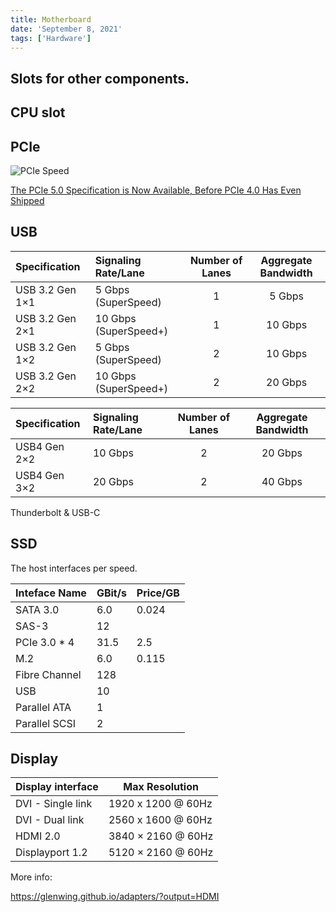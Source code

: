 ```yaml
---
title: Motherboard
date: 'September 8, 2021'
tags: ['Hardware']
---
```


## Slots for other components.

## CPU slot

## PCIe
![PCIe Speed](https://www.extremetech.com/wp-content/uploads/2019/05/PCIe-50-Chart.png)

[The PCIe 5.0 Specification is Now Available, Before PCIe 4.0 Has Even Shipped](https://www.extremetech.com/computing/292251-the-pcie-5-0-specification-is-now-available-before-pcie-4-0-has-even-shipped)

## USB

| Specification   | Signaling Rate/Lane   | Number of Lanes | Aggregate Bandwidth |
| :-------------- | :-------------------- | :-------------: | :-----------------: |
| USB 3.2 Gen 1×1 | 5 Gbps (SuperSpeed)   |        1        |       5 Gbps        |
| USB 3.2 Gen 2×1 | 10 Gbps (SuperSpeed+) |        1        |       10 Gbps       |
| USB 3.2 Gen 1×2 | 5 Gbps (SuperSpeed)   |        2        |       10 Gbps       |
| USB 3.2 Gen 2×2 | 10 Gbps (SuperSpeed+) |        2        |       20 Gbps       |

| Specification | Signaling Rate/Lane | Number of Lanes | Aggregate Bandwidth |
| :------------ | :------------------ | :-------------: | :-----------------: |
| USB4 Gen 2×2  | 10 Gbps             |        2        |       20 Gbps       |
| USB4 Gen 3×2  | 20 Gbps             |        2        |       40 Gbps       |

[USB: Port Types and Speeds Compared]: https://www.tripplite.com/products/usb-connectivity-types-standards

Thunderbolt & USB-C 

## SSD

The host interfaces per speed.

| Inteface Name | GBit/s | Price/GB |
| ------------- | ------ | -------- |
| SATA 3.0      | 6.0    | 0.024    |
| SAS-3         | 12     |          |
| PCIe 3.0 * 4  | 31.5   | 2.5      |
| M.2           | 6.0    | 0.115    |
| Fibre Channel | 128    |          |
| USB           | 10     |          |
| Parallel ATA  | 1      |          |
| Parallel SCSI | 2      |          |

## Display

| Display interface | Max Resolution     |
| ----------------- | ------------------ |
| DVI - Single link | 1920 x 1200 @ 60Hz |
| DVI - Dual link   | 2560 x 1600 @ 60Hz |
| HDMI 2.0          | 3840 × 2160 @ 60Hz |
| Displayport 1.2   | 5120 × 2160 @ 60Hz |

More info:

https://glenwing.github.io/adapters/?output=HDMI


